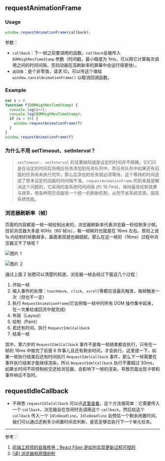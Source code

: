 ## requestAnimationFrame

### Usage

```js
window.requestAnimationFrame(callback);
```

参数：

- `callback`：下一帧之前要调用的函数。`callback`会被传入 `DOMHighResTimeStamp` 参数（时间戳，最小精度为 1ms，可以用它计算每次调用之间的时间间隔，否则动画在高刷新率的屏幕中会运行得更快）。
- `返回值`：是个非零值，请求 ID。可以传这个值给 `window.cancelAnimationFrame()` 以取消回调函数。

### Example

```js
var s = 0
function f(DOMHighResTimeStamp) {
  console.log(s++);
  console.log(DOMHighResTimeStamp);
  if (s < 99) {
    window.requestAnimationFrame(f)
  }
}
window.requestAnimationFrame(f)
```

### 为什么不用 setTimeout、setInterval？

> `setTimeout` 、`setInterval` 的显著缺陷就是设定的时间并不精确，它们只是在设定的时间后将相应任务添加到任务队列中，而任务队列中如果还有前面的任务尚未执行完毕，那么后添加的任务就必须等待，这个等待的时间造成了原本设定的动画时间间隔不准。`requestAnimationFrame` 的到来就是解决这个问题的，它采用的是系统时间间隔 (约 16.7ms)，保持最佳绘制效果与效率，使各种网页动画有一个统一的刷新机制，从而节省系统资源，提高系统性能。

### 浏览器刷新率（帧）

页面的内容都是一帧一帧绘制出来的，浏览器刷新率代表浏览器一秒绘制多少帧。目前浏览器大多是 60Hz（60 帧/s），每一帧耗时也就是在 16ms 左右。原则上说 1s 内绘制的帧数越多，画面表现就也越细腻。那么在这一帧的（16ms）过程中浏览器又干了啥呢？

![图片 1](https://chao31.github.io/pics/FE-QA/anatomy-of-a-frame.svg)

![图片 2](https://chao31.github.io/pics/FE-QA/life-of-frame_20220614154456.png)

通过上面 2 张图可以清楚的知道，浏览器一帧会经过下面这几个过程：

1. 开始一帧
2. 输入事件的处理：`touchmove`、`click`、`scroll`等都应该最先触发，每帧触发一次（但也不一定）
3. 执行 `RequestAnimationFrame`(它会把每一帧中的所有 DOM 操作集中起来，在一次重绘或回流中就完成)
4. 布局（Layout）
5. 绘制（Paint）
6. 若还有时间，执行 `RequestIdelCallback`
7. 结束一帧

其中，第六步的 `RequestIdelCallback` 事件不是每一帧结束都会执行，只有在一帧的 16ms 中做完了前面 6 件事儿且还有剩余时间，才会执行。这里提一下，如果一帧执行结束后还有时间执行 `RequestIdelCallback` 事件，那么下一帧需要在事件执行结束才能继续渲染，所以 `RequestIdelCallback` 执行不要超过 30ms，如果长时间不将控制权交还给浏览器，会影响下一帧的渲染，导致页面出现卡顿和事件响应不及时。

## requestIdleCallback
- 不熟悉 `requestIdleCallback` 可以点[这里查看](https://developer.mozilla.org/zh-CN/docs/Web/API/Window/requestIdleCallback)，这个方法很简单：它需要传入一个 `callback`，浏览器会在空闲时去调用这个 `callback`，然后给这个 `callback` 传入一个 `IdleDeadline`，`IdleDeadline` 会预估一个剩余闲置时间，我们可以通过还剩多少闲置时间去判断，是否足够去执行下一个单元任务。

---
参考：
1. [前端工程师的自我修养：React Fiber 是如何实现更新过程可控的](https://www.infoq.cn/article/FlEX4gdZigdMJueq4orw)
2. [[译] 浏览器帧原理剖析](https://juejin.cn/post/6844903808762380296)
